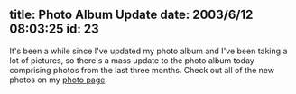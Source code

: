 title: Photo Album Update
date: 2003/6/12 08:03:25
id: 23
---
It's been a while since I've updated my photo album and I've been taking a lot of pictures, so there's a mass update to the photo album today comprising photos from the last three months. Check out all of the new photos on my [photo page](photo.asp).